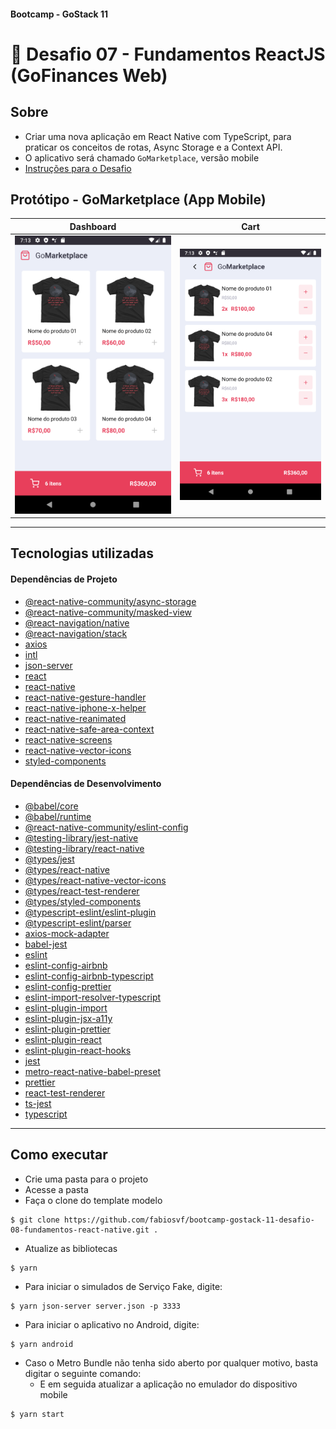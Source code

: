 ####  Bootcamp - GoStack 11
# 🚀 Desafio 07 - Fundamentos ReactJS (GoFinances Web)

## Sobre
- Criar uma nova aplicação em React Native com TypeScript, para praticar os conceitos de rotas, Async Storage e a Context API.
- O aplicativo será chamado `GoMarketplace`, versão mobile
- [Instruções para o Desafio](docs/Desafio%2008%20-%20Instru%C3%A7%C3%B5es.pdf)

## Protótipo - GoMarketplace (App Mobile)

|Dashboard|Cart|
|-|-|
|<img src="docs/Dashboard.png" width="450px">|<img src="docs/Cart.png" width="450px">|

---

## Tecnologias utilizadas

#### Dependências de Projeto
- [@react-native-community/async-storage](https://yarnpkg.com/package/@react-native-community/async-storage)
- [@react-native-community/masked-view](https://yarnpkg.com/package/@react-native-community/masked-view)
- [@react-navigation/native](https://yarnpkg.com/package/@react-navigation/native)
- [@react-navigation/stack](https://yarnpkg.com/package/@react-navigation/stack)
- [axios](https://yarnpkg.com/package/axios)
- [intl](https://yarnpkg.com/package/intl)
- [json-server](https://yarnpkg.com/package/json-server)
- [react](https://yarnpkg.com/package/react)
- [react-native](https://yarnpkg.com/package/react-native)
- [react-native-gesture-handler](https://yarnpkg.com/package/react-native-gesture-handler)
- [react-native-iphone-x-helper](https://yarnpkg.com/package/react-native-iphone-x-helper)
- [react-native-reanimated](https://yarnpkg.com/package/react-native-reanimated)
- [react-native-safe-area-context](https://yarnpkg.com/package/react-native-safe-area-context)
- [react-native-screens](https://yarnpkg.com/package/react-native-screens)
- [react-native-vector-icons](https://yarnpkg.com/package/react-native-vector-icons)
- [styled-components](https://yarnpkg.com/package/styled-components)

#### Dependências de Desenvolvimento
- [@babel/core](https://yarnpkg.com/package/@babel/core)
- [@babel/runtime](https://yarnpkg.com/package/@babel/runtime)
- [@react-native-community/eslint-config](https://yarnpkg.com/package/@react-native-community/eslint-config)
- [@testing-library/jest-native](https://yarnpkg.com/package/@testing-library/jest-native)
- [@testing-library/react-native](https://yarnpkg.com/package/@testing-library/react-native)
- [@types/jest](https://yarnpkg.com/package/@types/jest)
- [@types/react-native](https://yarnpkg.com/package/@types/react-native)
- [@types/react-native-vector-icons](https://yarnpkg.com/package/@types/react-native-vector-icons)
- [@types/react-test-renderer](https://yarnpkg.com/package/@types/react-test-renderer)
- [@types/styled-components](https://yarnpkg.com/package/@types/styled-components)
- [@typescript-eslint/eslint-plugin](https://yarnpkg.com/package/@typescript-eslint/eslint-plugin)
- [@typescript-eslint/parser](https://yarnpkg.com/package/@typescript-eslint/parser)
- [axios-mock-adapter](https://yarnpkg.com/package/axios-mock-adapter)
- [babel-jest](https://yarnpkg.com/package/babel-jest)
- [eslint](https://yarnpkg.com/package/eslint)
- [eslint-config-airbnb](https://yarnpkg.com/package/eslint-config-airbnb)
- [eslint-config-airbnb-typescript](https://yarnpkg.com/package/eslint-config-airbnb-typescript)
- [eslint-config-prettier](https://yarnpkg.com/package/eslint-config-prettier)
- [eslint-import-resolver-typescript](https://yarnpkg.com/package/eslint-import-resolver-typescript)
- [eslint-plugin-import](https://yarnpkg.com/package/eslint-plugin-import)
- [eslint-plugin-jsx-a11y](https://yarnpkg.com/package/eslint-plugin-jsx-a11y)
- [eslint-plugin-prettier](https://yarnpkg.com/package/eslint-plugin-prettier)
- [eslint-plugin-react](https://yarnpkg.com/package/eslint-plugin-react)
- [eslint-plugin-react-hooks](https://yarnpkg.com/package/eslint-plugin-react-hooks)
- [jest](https://yarnpkg.com/package/jest)
- [metro-react-native-babel-preset](https://yarnpkg.com/?q=metro-react-native-babel-preset)
- [prettier](https://yarnpkg.com/package/prettier)
- [react-test-renderer](https://yarnpkg.com/package/react-test-renderer)
- [ts-jest](https://yarnpkg.com/package/ts-jest)
- [typescript](https://yarnpkg.com/package/typescript)

---

## Como executar
- Crie uma pasta para o projeto
- Acesse a pasta
- Faça o clone do template modelo
```
$ git clone https://github.com/fabiosvf/bootcamp-gostack-11-desafio-08-fundamentos-react-native.git .
```
- Atualize as bibliotecas
```
$ yarn
```
- Para iniciar o simulados de Serviço Fake, digite:
```
$ yarn json-server server.json -p 3333
```
- Para iniciar o aplicativo no Android, digite:
```
$ yarn android
```
- Caso o Metro Bundle não tenha sido aberto por qualquer motivo, basta digitar o seguinte comando:
  - E em seguida atualizar a aplicação no emulador do dispositivo mobile
```
$ yarn start
```
